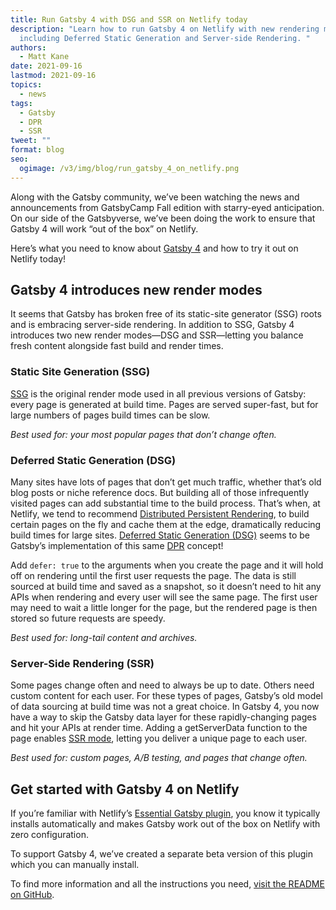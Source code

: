 ```yaml
---
title: Run Gatsby 4 with DSG and SSR on Netlify today
description: "Learn how to run Gatsby 4 on Netlify with new rendering modes,
  including Deferred Static Generation and Server-side Rendering. "
authors:
  - Matt Kane
date: 2021-09-16
lastmod: 2021-09-16
topics:
  - news
tags:
  - Gatsby
  - DPR
  - SSR
tweet: ""
format: blog
seo:
  ogimage: /v3/img/blog/run_gatsby_4_on_netlify.png
---
```

Along with the Gatsby community, we’ve been watching the news and announcements from GatsbyCamp Fall edition with starry-eyed anticipation. On our side of the Gatsbyverse, we’ve been doing the work to ensure that Gatsby 4 will work “out of the box” on Netlify.


Here’s what you need to know about [Gatsby 4](https://www.gatsbyjs.com/gatsby-4/) and how to try it out on Netlify today!

## Gatsby 4 introduces new render modes

It seems that Gatsby has broken free of its static-site generator (SSG) roots and is embracing server-side rendering. In addition to SSG, Gatsby 4 introduces two new render modes—DSG and SSR—letting you balance fresh content alongside fast build and render times.

### Static Site Generation (SSG)

[SSG](https://v4.gatsbyjs.com/docs/conceptual/rendering-options/#static-site-generation-ssg) is the original render mode used in all previous versions of Gatsby: every page is generated at build time. Pages are served super-fast, but for large numbers of pages build times can be slow.

_Best used for: your most popular pages that don’t change often._

### Deferred Static Generation (DSG)

Many sites have lots of pages that don’t get much traffic, whether that’s old blog posts or niche reference docs. But building all of those infrequently visited pages can add substantial time to the build process. That’s when, at Netlify, we tend to recommend [Distributed Persistent Rendering](https://www.netlify.com/blog/2021/04/14/distributed-persistent-rendering-a-new-jamstack-approach-for-faster-builds/), to build certain pages on the fly and cache them at the edge, dramatically reducing build times for large sites. [Deferred Static Generation (DSG)](https://v4.gatsbyjs.com/docs/conceptual/rendering-options/#deferred-static-generation-dsg) seems to be Gatsby’s implementation of this same [DPR](https://github.com/jamstack/jamstack.org/discussions/549) concept! 

Add `defer: true` to the arguments when you create the page and it will hold off on rendering until the first user requests the page. The data is still sourced at build time and saved as a snapshot, so it doesn’t need to hit any APIs when rendering and every user will see the same page. The first user may need to wait a little longer for the page, but the rendered page is then stored so future requests are speedy.
 
_Best used for: long-tail content and archives._

### Server-Side Rendering (SSR)

Some pages change often and need to always be up to date. Others need custom content for each user. For these types of pages, Gatsby’s old model of data sourcing at build time was not a great choice. In Gatsby 4, you now have a way to skip the Gatsby data layer for these rapidly-changing pages and hit your APIs at render time. Adding a getServerData function to the page enables [SSR mode](https://v4.gatsbyjs.com/docs/conceptual/rendering-options/#server-side-rendering-ssr), letting you deliver a unique page to each user.

_Best used for: custom pages, A/B testing, and pages that change often._

## Get started with Gatsby 4 on Netlify

If you’re familiar with Netlify’s [Essential Gatsby plugin](https://www.netlify.com/blog/2021/08/18/try-the-essential-gatsby-pluginnow-with-auto-install/), you know it typically installs automatically and makes Gatsby work out of the box on Netlify with zero configuration. 

To support Gatsby 4, we’ve created a separate beta version of this plugin which you can manually install. 

To find more information and all the instructions you need, [visit the README on GitHub](https://github.com/netlify/netlify-plugin-gatsby/#readme).